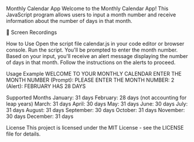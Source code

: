 Monthly Calendar App
Welcome to the Monthly Calendar App! This JavaScript program allows users to input a month number and receive information about the number of days in that month.

🎥 Screen Recordings


How to Use
Open the script file calendar.js in your code editor or browser console.
Run the script.
You'll be prompted to enter the month number.
Based on your input, you'll receive an alert message displaying the number of days in that month.
Follow the instructions on the alerts to proceed.

Usage Example
WELCOME TO YOUR MONTHLY CALENDAR
ENTER THE MONTH NUMBER
(Prompt): PLEASE ENTER THE MONTH NUMBER: 2
(Alert): FEBRUARY HAS 28 DAYS

Supported Months
January: 31 days
February: 28 days (not accounting for leap years)
March: 31 days
April: 30 days
May: 31 days
June: 30 days
July: 31 days
August: 31 days
September: 30 days
October: 31 days
November: 30 days
December: 31 days

License
This project is licensed under the MIT License - see the LICENSE file for details.
